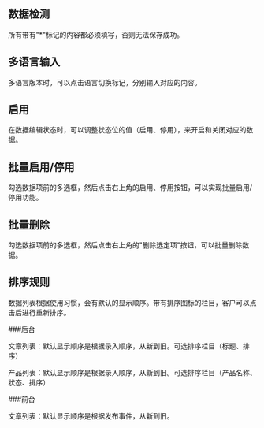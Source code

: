 ## 数据检测

所有带有"*"标记的内容都必须填写，否则无法保存成功。


## 多语言输入

多语言版本时，可以点击语言切换标记，分别输入对应的内容。



## 启用

在数据编辑状态时，可以调整状态位的值（启用、停用），来开启和关闭对应的数据。


## 批量启用/停用

勾选数据项前的多选框，然后点击右上角的启用、停用按钮，可以实现批量启用/停用功能。


## 批量删除

勾选数据项前的多选框，然后点击右上角的"删除选定项"按钮，可以批量删除数据。

## 排序规则

数据列表根据使用习惯，会有默认的显示顺序。带有排序图标的栏目，客户可以点击后进行重新排序。

###后台

文章列表：默认显示顺序是根据录入顺序，从新到旧。可选排序栏目（标题、排序）

产品列表：默认显示顺序是根据录入顺序，从新到旧。可选排序栏目（产品名称、状态、排序）

###前台

文章列表：默认显示顺序是根据发布事件，从新到旧。